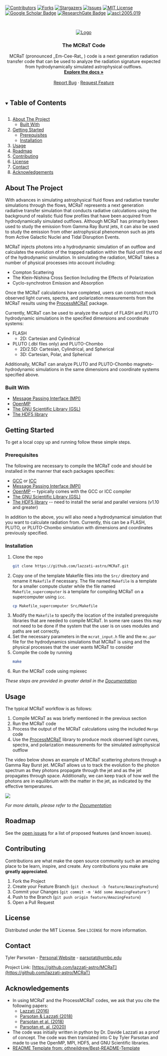 <!--
*** Thanks for checking out the Best-README-Template. If you have a suggestion
*** that would make this better, please fork the repo and create a pull request
*** or simply open an issue with the tag "enhancement".
*** Thanks again! Now go create something AMAZING! :D
***
***
***
*** To avoid retyping too much info. Do a search and replace for the following:
*** lazzati-astro, MCRaT, twitter_handle, email, project_title, project_description
-->



<!-- PROJECT SHIELDS -->
<!--
*** I'm using markdown "reference style" links for readability.
*** Reference links are enclosed in brackets [ ] instead of parentheses ( ).
*** See the bottom of this document for the declaration of the reference variables
*** for contributors-url, forks-url, etc. This is an optional, concise syntax you may use.
*** https://www.markdownguide.org/basic-syntax/#reference-style-links
-->
[![Contributors][contributors-shield]][contributors-url]
[![Forks][forks-shield]][forks-url]
[![Stargazers][stars-shield]][stars-url]
[![Issues][issues-shield]][issues-url]
[![MIT License][license-shield]][license-url]  
[![Google Scholar Badge](https://img.shields.io/badge/Google-Scholar-lightgrey)](https://scholar.google.com/citations?user=cIxaj3MAAAAJ&hl=en)
[![ResearchGate Badge](https://img.shields.io/badge/Research-Gate-9cf)](https://www.researchgate.net/profile/Tyler-Parsotan)
<a href="https://ascl.net/2005.019"><img src="https://img.shields.io/badge/ascl-2005.019-blue.svg?colorB=262255" alt="ascl:2005.019" /></a>


<!-- PROJECT LOGO -->
<br />
<p align="center">
  <a href="https://github.com/lazzati-astro/MCRaT">
    <img src="Doc/MCRaT_Logo.jpg" alt="Logo">
  </a>

  <h3 align="center">The MCRaT Code</h3>

  <p align="center">
    MCRaT (pronounced _Em-Cee-Rat_ ) code is a next generation radiation transfer code that can be used to analyze the radiation signature expected from hydrodynamically simulated astrophysical outflows. 
    <br />
    <a href="https://github.com/lazzati-astro/MCRaT/tree/master/Doc"><strong>Explore the docs »</strong></a>
    <br />
    <br />
    <!-- <a href="https://github.com/lazzati-astro/MCRaT">View Demo</a>
    · -->
    <a href="https://github.com/lazzati-astro/MCRaT/issues">Report Bug</a>
    ·
    <a href="https://github.com/lazzati-astro/MCRaT/issues">Request Feature</a>
  </p>
</p>



<!-- TABLE OF CONTENTS -->
<details open="open">
  <summary><h2 style="display: inline-block">Table of Contents</h2></summary>
  <ol>
    <li>
      <a href="#about-the-project">About The Project</a>
      <ul>
        <li><a href="#built-with">Built With</a></li>
      </ul>
    </li>
    <li>
      <a href="#getting-started">Getting Started</a>
      <ul>
        <li><a href="#prerequisites">Prerequisites</a></li>
        <li><a href="#installation">Installation</a></li>
      </ul>
    </li>
    <li><a href="#usage">Usage</a></li>
    <li><a href="#roadmap">Roadmap</a></li>
    <li><a href="#contributing">Contributing</a></li>
    <li><a href="#license">License</a></li>
    <li><a href="#contact">Contact</a></li>
    <li><a href="#acknowledgements">Acknowledgements</a></li>
  </ol>
</details>



<!-- ABOUT THE PROJECT -->
## About The Project

<!-- [![Product Name Screen Shot][product-screenshot]](https://example.com) -->

With advances in simulating astrophysical fluid flows and radiative transfer simulations through the flows, MCRaT represents a next generation radiative transfer simulation that conducts radiative calculations using the background of realistic fluid flow profiles that have been acquired from hydrodynamically simulated outflows. Although MCRaT has primarily been used to study the emission from Gamma Ray Burst jets, it can also be used to study the emission from other astrophysical phenomenon such as jets from Active Galactic Nuclei and Tidal Disruption Events.

MCRaT injects photons into a hydrodynamic simulation of an outflow and calculates the evolution of the trapped radiation within the fluid until the end of the hydrodynamic simulation.  In simulating the radiation, MCRaT takes  a number of physical processes into account including:
* Compton Scattering 
* The Klein–Nishina Cross Section Including the Effects of Polarization
* Cyclo-synchrotron Emission and Absorption

Once the MCRaT calculations have completed, users can construct mock observed light curves, spectra, and polarization measurements from the MCRaT results using the [ProcessMCRaT](https://github.com/parsotat/ProcessMCRaT) package. 

Currently, MCRaT can be used to analyze the output of FLASH and PLUTO hydrodynamic simulations in the specified dimensions and coordinate systems:
* FLASH
  - 2D: Cartesian and Cylindrical 
* PLUTO (.dbl files only) and PLUTO-Chombo
  - 2D/2.5D: Cartesian, Cylindrical, and Spherical
  - 3D: Cartesian, Polar, and Spherical
    
Additionally, MCRaT can analyze PLUTO and PLUTO-Chombo magneto-hydrodynamic simulations in the same dimensions and coordinate systems specified above.

### Built With

* [Message Passing Interface (MPI)](http://www.open-mpi.org/)
* [OpenMP](https://www.openmp.org//)
* [The GNU Scientific Library (GSL)](https://www.gnu.org/software/gsl/)
* [The HDF5 library](https://www.hdfgroup.org/solutions/hdf5/)



<!-- GETTING STARTED -->
## Getting Started

To get a local copy up and running follow these simple steps.

### Prerequisites

The following are necessary to compile the MCRaT code and should be installed in the manner that each packages specifies:
* [GCC](https://gcc.gnu.org/) or [ICC](https://software.intel.com/en-us/c-compilers) 
* [Message Passing Interface (MPI)](http://www.open-mpi.org/)
* [OpenMP](https://www.openmp.org//)  -- typically comes with the GCC or ICC compiler
* [The GNU Scientific Library (GSL)](https://www.gnu.org/software/gsl/)
* [The HDF5 library](https://www.hdfgroup.org/solutions/hdf5/) -- need to install the serial and parallel versions (v1.10 and greater)

In addition to the above, you will also need a hydrodynamical simulation that you want to calculate radiation from. Currently, this can be a FLASH, PLUTO, or PLUTO-Chombo simulation with dimensions and coordinates previously specified.


### Installation

1. Clone the repo
   ```sh
   git clone https://github.com/lazzati-astro/MCRaT.git
   ```
2. Copy one of the template Makefile files into the `Src/` directory and rename it `Makefile` if necessary. The file named `Makefile` is a template for a smaller compute cluster while the file named `Makefile_supercomputer` is a template for compiling MCRaT on a supercomputer using `icc`.
   ```sh
   cp Makefile_supercomputer Src/Makefile 
   ```
3. Modify the `Makefile` to specify the location of the installed prerequisite libraries that are needed to compile MCRaT. In some rare cases this may not need to be done if the system that the user is on uses modules and paths are set correctly.
4. Set the necessary parameters in the `mcrat_input.h` file and the `mc.par` file for the hydrodynamics simulations that MCRaT is using and the physical processes that the user wants MCRaT to consider
5. Compile the code by running
    ```sh
    make 
    ```
6. Run the MCRaT code using mpiexec 

_These steps are provided in greater detail in the  [Documentation](https://github.com/lazzati-astro/MCRaT/tree/master/Doc)_


<!-- USAGE EXAMPLES -->
## Usage

The typical MCRaT workflow is as follows:

1. Compile MCRaT as was briefly mentioned in the previous section
2. Run the MCRaT code 
3. Process the output of the MCRaT calculations using the included `Merge` code
4. Use the [ProcessMCRaT](https://github.com/parsotat/ProcessMCRaT) library to produce mock observed light curves, spectra, and polarization measurements for the simulated astrophysical outflow

The video below shows an example of MCRaT scattering photons through a Gamma Ray Burst jet. MCRaT allows us to track the evolution fo the photon spectrum as they photons propagate through the jet and as the jet propagates through space. Additionally, we can keep track of how well the photons are in equilibrium with the matter in the jet, as indicated by the effective temperatures.  

[![](https://img.youtube.com/vi/pjkAyGUsJro/0.jpg)](https://www.youtube.com/watch?v=pjkAyGUsJro)

_For more details, please refer to the [Documentation](https://github.com/lazzati-astro/MCRaT/tree/master/Doc)_



<!-- ROADMAP -->
## Roadmap

See the [open issues](https://github.com/lazzati-astro/MCRaT/issues) for a list of proposed features (and known issues).



<!-- CONTRIBUTING -->
## Contributing

Contributions are what make the open source community such an amazing place to be learn, inspire, and create. Any contributions you make are **greatly appreciated**.

1. Fork the Project
2. Create your Feature Branch (`git checkout -b feature/AmazingFeature`)
3. Commit your Changes (`git commit -m 'Add some AmazingFeature'`)
4. Push to the Branch (`git push origin feature/AmazingFeature`)
5. Open a Pull Request



<!-- LICENSE -->
## License

Distributed under the MIT License. See `LICENSE` for more information.



<!-- CONTACT -->
## Contact

Tyler Parsotan - [Personal Website](https://asd.gsfc.nasa.gov/Tyler.Parsotan/) - parsotat@umbc.edu

Project Link: [https://github.com/lazzati-astro/MCRaT](https://github.com/lazzati-astro/MCRaT)



<!-- ACKNOWLEDGEMENTS -->
## Acknowledgements

* In using MCRaT and the ProcessMCRaT codes, we ask that you cite the following papers: 
    * [Lazzati (2016)](https://doi.org/10.3847/0004-637X/829/2/76)
    * [Parsotan & Lazzati (2018)](https://doi.org/10.3847/1538-4357/aaa087)
    * [Parsotan et al. (2018)](https://doi.org/10.3847/1538-4357/aaeed1)
    * [Parsotan et. al. (2020)](https://doi.org/10.3847/1538-4357/ab910f)
* The code was initially written in python by Dr. Davide Lazzati as a proof of concept. The code was then translated into C by Tyler Parsotan and made to use the OpenMP, MPI, HDF5, and GNU Scientific libraries.
* [README Template from: othneildrew/Best-README-Template](https://github.com/othneildrew/Best-README-Template)





<!-- MARKDOWN LINKS & IMAGES -->
<!-- https://www.markdownguide.org/basic-syntax/#reference-style-links -->
[contributors-shield]: https://img.shields.io/github/contributors/lazzati-astro/MCRaT.svg?style=for-the-badge
[contributors-url]: https://github.com/lazzati-astro/MCRaT/graphs/contributors
[forks-shield]: https://img.shields.io/github/forks/lazzati-astro/MCRaT.svg?style=for-the-badge
[forks-url]: https://github.com/lazzati-astro/MCRaT/network/members
[stars-shield]: https://img.shields.io/github/stars/lazzati-astro/MCRaT.svg?style=for-the-badge
[stars-url]: https://github.com/lazzati-astro/MCRaT/stargazers
[issues-shield]: https://img.shields.io/github/issues/lazzati-astro/MCRaT.svg?style=for-the-badge
[issues-url]: https://github.com/lazzati-astro/MCRaT/issues
[license-shield]: https://img.shields.io/github/license/lazzati-astro/MCRaT.svg?style=for-the-badge
 [license-url]: https://github.com/lazzati-astro/MCRaT/blob/master/LICENSE
<!-- [linkedin-shield]: https://img.shields.io/badge/-LinkedIn-black.svg?style=for-the-badge&logo=linkedin&colorB=555 
[linkedin-url]: https://linkedin.com/in/lazzati-astro -->
